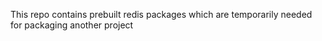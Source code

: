 This repo contains prebuilt redis packages which are temporarily needed for packaging another project
